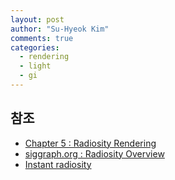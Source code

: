 ```yaml
---
layout: post
author: "Su-Hyeok Kim"
comments: true
categories:
  - rendering
  - light
  - gi
---
```



## 참조

 - [Chapter 5 : Radiosity Rendering](http://www.cs.bath.ac.uk/~pjw/NOTES/75-ACG/ch5-radiosity.pdf)
 - [siggraph.org : Radiosity Overview](https://www.siggraph.org//education/materials/HyperGraph/radiosity/overview_1.htm)
 - [Instant radiosity](https://ldc.usb.ve/~alacruz/cursos/ci5321/clases/Radiosidad/radax-2008-instant%20%20radiosity-paper.pdf)
